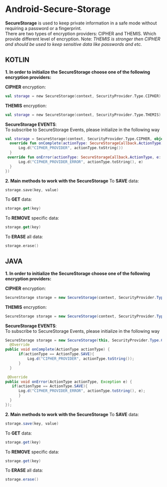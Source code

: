 
# Android-Secure-Storage  
**SecureStorage** is used to keep private information in a safe mode without requiring a password or a fingerprint.  
There are two types of encryption providers:  CIPHER and THEMIS. Which provide different level of encryption.
Note: 
*THEMIS is stronger then CIPHER and should be used to keep sensitive data like passwords and etc.*

## KOTLIN

**1. In order to initialize the SecureStorage choose one of the following encryption providers:** 
  
**CIPHER** encryption:  
```kotlin  
val storage = new SecureStorage(context, SecurityProvider.Type.CIPHER)  
  ```  
  
**THEMIS** encryption:  
```kotlin  
val storage = new SecureStorage(context, SecurityProvider.Type.THEMIS)  
  ```  
  
  **SecureStorage EVENTS**:  
To subscribe to SecureStorage Events, please initialize  in the following way 

  ```kotlin  
val storage = SecureStorage(context, SecurityProvider.Type.CIPHER, object : SecureStorageCallback {  
    override fun onComplete(actionType: SecureStorageCallback.ActionType) {  
        Log.d("CIPHER_PROVIDER", actionType.toString())  
    }  
   override fun onError(actionType: SecureStorageCallback.ActionType, e: Exception) {  
        Log.d("CIPHER_PROVIDER_ERROR", actionType.toString(), e)  
    }  
})
  ```  
  
**2. Main methods to work with the SecureStorage**
To **SAVE** data:   
  
```kotlin  
storage.save(key, value)  
```  
To **GET**  data:   
  
```kotlin  
storage.get(key)  
``` 
To **REMOVE** specific data:   
  
```kotlin  
storage.get(key)  
``` 
To **ERASE** all data:   
  
```kotlin  
storage.erase()  
```

## JAVA

**1. In order to initialize the SecureStorage choose one of the following encryption providers:** 
  
**CIPHER** encryption:  
```java  
SecureStorage storage = new SecureStorage(context, SecurityProvider.Type.CIPHER);  
  ```  
  
**THEMIS** encryption:  
```java  
SecureStorage storage = new SecureStorage(context, SecurityProvider.Type.THEMIS);  
  ```  
  
  **SecureStorage EVENTS**:  
To subscribe to SecureStorage Events, please initialize  in the following way 

  ```java  
SecureStorage storage = new SecureStorage(this, SecurityProvider.Type.CIPHER, new SecureStorageCallback() {  
    @Override  
  public void onComplete(ActionType actionType) {  
        if(actionType == ActionType.SAVE){  
            Log.d("CIPHER_PROVIDER", actionType.toString());   
        }  
    }  
  
   @Override  
  public void onError(ActionType actionType, Exception e) { 
     if(actionType == ActionType.SAVE){  
        Log.d("CIPHER_PROVIDER_ERROR", actionType.toString(), e); 
        } 
    }  
});
  ```  
  
**2. Main methods to work with the SecureStorage**
To **SAVE** data:   
  
```java  
storage.save(key, value)  
```  
To **GET**  data:   
  
```java  
storage.get(key)  
``` 
To **REMOVE** specific data:   
  
```java  
storage.get(key)  
``` 
To **ERASE** all data:   
  
```java  
storage.erase()  
```